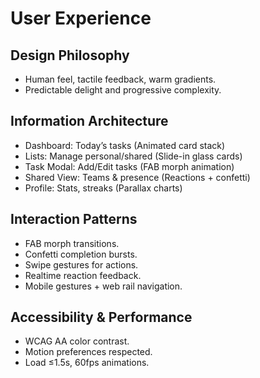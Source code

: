  # User Experience

 ## Design Philosophy
- Human feel, tactile feedback, warm gradients.
- Predictable delight and progressive complexity.

## Information Architecture
- Dashboard: Today’s tasks (Animated card stack)
- Lists: Manage personal/shared (Slide-in glass cards)
- Task Modal: Add/Edit tasks (FAB morph animation)
- Shared View: Teams & presence (Reactions + confetti)
- Profile: Stats, streaks (Parallax charts)

## Interaction Patterns
- FAB morph transitions.
- Confetti completion bursts.
- Swipe gestures for actions.
- Realtime reaction feedback.
- Mobile gestures + web rail navigation.

## Accessibility & Performance
- WCAG AA color contrast.
- Motion preferences respected.
- Load ≤1.5s, 60fps animations.
